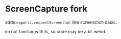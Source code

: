 # ScreenCapture fork


adds `exports.requestScreenshot` like screenshot-basic.  
  
im not familiar with ts, so code may be a bit weird.
